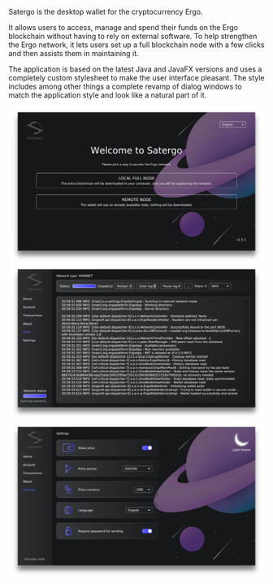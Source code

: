 Satergo is the desktop wallet for the cryptocurrency Ergo.

It allows users to access, manage and spend their funds on the Ergo blockchain without having to rely on external software.
To help strengthen the Ergo network, it lets users set up a full blockchain node with a few clicks and then assists them in maintaining it.

The application is based on the latest Java and JavaFX versions and uses a completely custom stylesheet to make the user interface pleasant.
The style includes among other things a complete revamp of dialog windows to match the application style and look like a natural part of it.

![Screen 1](screen1.png)
![Screen 2](screen2.png)
![Screen 3](screen3.png)